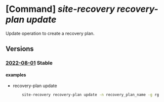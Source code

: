 # [Command] _site-recovery recovery-plan update_

Update operation to create a recovery plan.

## Versions

### [2022-08-01](/Resources/mgmt-plane/L3N1YnNjcmlwdGlvbnMve30vcmVzb3VyY2Vncm91cHMve30vcHJvdmlkZXJzL21pY3Jvc29mdC5yZWNvdmVyeXNlcnZpY2VzL3ZhdWx0cy97fS9yZXBsaWNhdGlvbnJlY292ZXJ5cGxhbnMve30=/2022-08-01.xml) **Stable**

<!-- mgmt-plane /subscriptions/{}/resourcegroups/{}/providers/microsoft.recoveryservices/vaults/{}/replicationrecoveryplans/{} 2022-08-01 -->

#### examples

- recovery-plan update
    ```bash
        site-recovery recovery-plan update -n recovery_plan_name -g rg --vault-name vault_name --groups '[{group-type:Boot,replication-protected-items:[{id:protected_item_id,virtual-machine-id:vm_id}]}]' --primary-fabric-id fabric1_id --recovery-fabric-id fabric2_id --failover-deployment-model ResourceManager
    ```
